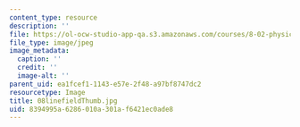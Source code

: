 ```yaml
---
content_type: resource
description: ''
file: https://ol-ocw-studio-app-qa.s3.amazonaws.com/courses/8-02-physics-ii-electricity-and-magnetism-spring-2007/8394995a6286010a301af6421ec0ade8_08linefieldThumb.jpg
file_type: image/jpeg
image_metadata:
  caption: ''
  credit: ''
  image-alt: ''
parent_uid: ea1fcef1-1143-e57e-2f48-a97bf8747dc2
resourcetype: Image
title: 08linefieldThumb.jpg
uid: 8394995a-6286-010a-301a-f6421ec0ade8
---
```

